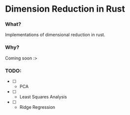 # Dimension Reduction in Rust

### What?
Implementations of dimensional reduction in rust.

### Why?
Coming soon :>

### TODO:
- [ ] - PCA 
- [ ] - Least Squares Analysis
- [ ] - Ridge Regression

